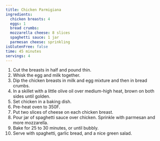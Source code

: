 ```yaml
---
title: Chicken Parmigiana 
ingredients:
  chicken breasts: 4
  eggs: 1
  bread crumbs:
  mozzarella cheese: 8 slices
  spaghetti sauce: 1 jar
  parmesan cheese: sprinkling
isGlutenFree: false 
time: 45 minutes
servings: 4
---
```


1. Cut the breasts in half and pound thin.
2. Whisk the egg and milk together.
3. Dip the chicken breasts in milk and egg mixture and then in bread crumbs.
4. In a skillet with a little olive oil over medium-high heat, brown on both
   sides until golden.
5. Set chicken in a baking dish.
6. Pre-heat oven to 350F.
7. Put two slices of cheese on each chicken breast. 
8. Pour jar of spaghetti sauce over chicken. Sprinkle with parmesan and more
   mozzarella.
9. Bake for 25 to 30 minutes, or until bubbly.
10. Serve with spaghetti, garlic bread, and a nice green salad.
